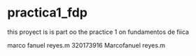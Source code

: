 # practica1_fdp
 this proyect is is part oo the practice  1 on fundamentos de fiica

marco fanuel reyes.m 
320173916
Marcofanuel reyes.m
